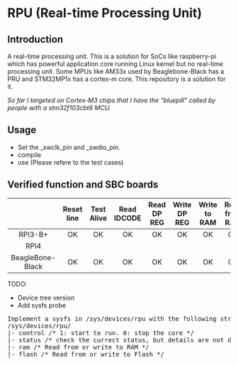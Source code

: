 # RPU (Real-time Processing Unit)

## Introduction
A real-time processing unit. This is a solution for SoCs like raspberry-pi which has powerful application core running Linux kernel but no real-time processing unit. Some MPUs like AM33x used by Beaglebone-Black has a PRU and STM32MP1x has a cortex-m core. This repository is a solution for it. 

*So far I targeted on Cortex-M3 chips that I have the "bluepill" called by people with a stm32f103cbt6 MCU.*

## Usage
- Set the _swclk_pin and _swdio_pin. 
- compile
- use (Please refere to the test cases)

## Verified function and SBC boards

|     | Reset line | Test Alive | Read IDCODE | Read DP REG | Write DP REG | Write to RAM | Read from RAM | Write to Flash | Read from Flash | Erase entire Flash |
| :-: | :-: | :-: | :-: | :-: | :-: | :-: | :-: | :-: | :-: | :-: |
| RPI3-B+ | OK | OK | OK | OK | OK | OK | OK | OK | OK | OK |
| RPI4 |
| BeagleBone-Black | OK | OK | OK | OK | OK | OK | OK | OK | OK | OK |

TODO:
- Device tree version
- Add sysfs probe
<pre>
Implement a sysfs in /sys/devices/rpu with the following structure
/sys/devices/rpu/
|- control /* 1: start to run. 0: stop the core */
|- status /* check the currect status, but details are not decided yet */
|- ram /* Read from or write to RAM */
|- flash /* Read from or write to Flash */
</pre>